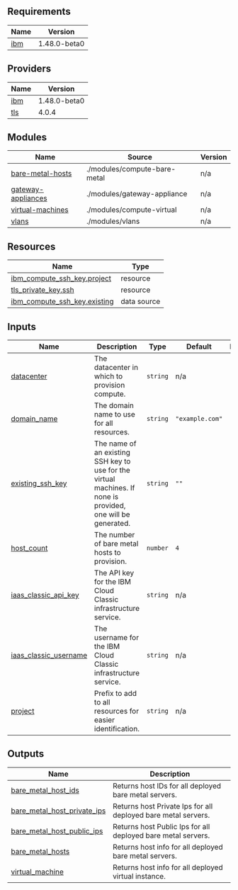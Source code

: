 <!-- BEGIN_TF_DOCS -->
## Requirements

| Name | Version |
|------|---------|
| <a name="requirement_ibm"></a> [ibm](#requirement\_ibm) | 1.48.0-beta0 |

## Providers

| Name | Version |
|------|---------|
| <a name="provider_ibm"></a> [ibm](#provider\_ibm) | 1.48.0-beta0 |
| <a name="provider_tls"></a> [tls](#provider\_tls) | 4.0.4 |

## Modules

| Name | Source | Version |
|------|--------|---------|
| <a name="module_bare-metal-hosts"></a> [bare-metal-hosts](#module\_bare-metal-hosts) | ./modules/compute-bare-metal | n/a |
| <a name="module_gateway-appliances"></a> [gateway-appliances](#module\_gateway-appliances) | ./modules/gateway-appliance | n/a |
| <a name="module_virtual-machines"></a> [virtual-machines](#module\_virtual-machines) | ./modules/compute-virtual | n/a |
| <a name="module_vlans"></a> [vlans](#module\_vlans) | ./modules/vlans | n/a |

## Resources

| Name | Type |
|------|------|
| [ibm_compute_ssh_key.project](https://registry.terraform.io/providers/IBM-Cloud/ibm/1.48.0-beta0/docs/resources/compute_ssh_key) | resource |
| [tls_private_key.ssh](https://registry.terraform.io/providers/hashicorp/tls/latest/docs/resources/private_key) | resource |
| [ibm_compute_ssh_key.existing](https://registry.terraform.io/providers/IBM-Cloud/ibm/1.48.0-beta0/docs/data-sources/compute_ssh_key) | data source |

## Inputs

| Name | Description | Type | Default | Required |
|------|-------------|------|---------|:--------:|
| <a name="input_datacenter"></a> [datacenter](#input\_datacenter) | The datacenter in which to provision compute. | `string` | n/a | yes |
| <a name="input_domain_name"></a> [domain\_name](#input\_domain\_name) | The domain name to use for all resources. | `string` | `"example.com"` | no |
| <a name="input_existing_ssh_key"></a> [existing\_ssh\_key](#input\_existing\_ssh\_key) | The name of an existing SSH key to use for the virtual machines. If none is provided, one will be generated. | `string` | `""` | no |
| <a name="input_host_count"></a> [host\_count](#input\_host\_count) | The number of bare metal hosts to provision. | `number` | `4` | no |
| <a name="input_iaas_classic_api_key"></a> [iaas\_classic\_api\_key](#input\_iaas\_classic\_api\_key) | The API key for the IBM Cloud Classic infrastructure service. | `string` | n/a | yes |
| <a name="input_iaas_classic_username"></a> [iaas\_classic\_username](#input\_iaas\_classic\_username) | The username for the IBM Cloud Classic infrastructure service. | `string` | n/a | yes |
| <a name="input_project"></a> [project](#input\_project) | Prefix to add to all resources for easier identification. | `string` | n/a | yes |

## Outputs

| Name | Description |
|------|-------------|
| <a name="output_bare_metal_host_ids"></a> [bare\_metal\_host\_ids](#output\_bare\_metal\_host\_ids) | Returns host IDs for all deployed bare metal servers. |
| <a name="output_bare_metal_host_private_ips"></a> [bare\_metal\_host\_private\_ips](#output\_bare\_metal\_host\_private\_ips) | Returns host Private Ips for all deployed bare metal servers. |
| <a name="output_bare_metal_host_public_ips"></a> [bare\_metal\_host\_public\_ips](#output\_bare\_metal\_host\_public\_ips) | Returns host Public Ips for all deployed bare metal servers. |
| <a name="output_bare_metal_hosts"></a> [bare\_metal\_hosts](#output\_bare\_metal\_hosts) | Returns host info for all deployed bare metal servers. |
| <a name="output_virtual_machine"></a> [virtual\_machine](#output\_virtual\_machine) | Returns host info for all deployed virtual instance. |
<!-- END_TF_DOCS -->